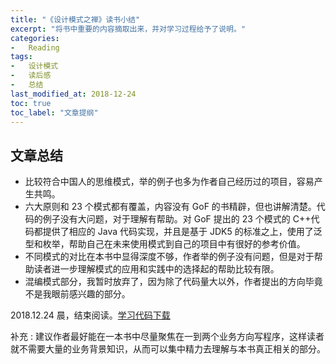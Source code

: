 ```yaml
---
title: "《设计模式之禅》读书小结"
excerpt: "将书中重要的内容摘取出来，并对学习过程给予了说明。"
categories:
-   Reading
tags:
-   设计模式
-   读后感
-   总结
last_modified_at: 2018-12-24
toc: true
toc_label: "文章提纲"
---
```


## 文章总结

-   比较符合中国人的思维模式，举的例子也多为作者自己经历过的项目，容易产生共鸣。
-   六大原则和 23 个模式都有覆盖，内容没有 GoF 的书精辟，但也讲解清楚。代码的例子没有大问题，对于理解有帮助。对 GoF 提出的 23 个模式的 C++代码都提供了相应的 Java 代码实现，并且是基于 JDK5 的标准之上，使用了泛型和枚举，帮助自己在未来使用模式到自己的项目中有很好的参考价值。
-   不同模式的对比在本书中显得深度不够，作者举的例子没有问题，但是对于帮助读者进一步理解模式的应用和实践中的选择起的帮助比较有限。
-   混编模式部分，我暂时放弃了，因为除了代码量大以外，作者提出的方向毕竟不是我眼前感兴趣的部分。

2018.12.24 晨，结束阅读。[学习代码下载](https://files.cnblogs.com/files/zhuyx/DesignPatternsZen-Tom.zip)

补充 : 建议作者最好能在一本书中尽量聚焦在一到两个业务方向写程序，这样读者就不需要大量的业务背景知识，从而可以集中精力去理解与本书真正相关的部分。
